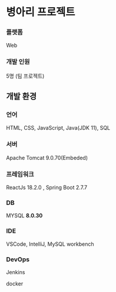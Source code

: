 # 병아리 프로젝트

### 플랫폼

Web

### 개발 인원

5명 (팀 프로젝트)

## 개발 환경

### 언어

HTML, CSS, JavaScript, Java(JDK 11), SQL

### 서버

Apache Tomcat 9.0.70(Embeded)

### 프레임워크

ReactJs 18.2.0 , Spring Boot 2.7.7

### DB

 MYSQL **8.0.30**

### IDE

VSCode, IntelliJ, MySQL workbench

### DevOps

Jenkins

docker